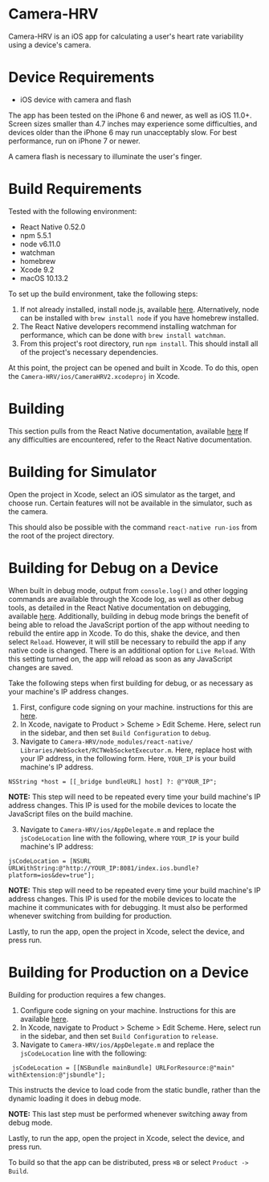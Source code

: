 Camera-HRV
==================================
Camera-HRV is an iOS app for calculating a user's heart rate variability using a device's camera.

Device Requirements
============
* iOS device with camera and flash

The app has been tested on the iPhone 6 and newer, as well as iOS 11.0+. Screen sizes smaller than 4.7 inches may experience some difficulties, and devices older than the iPhone 6 may run unacceptably slow. For best performance, run on iPhone 7 or newer.

A camera flash is necessary to illuminate the user's finger.

Build Requirements
============
Tested with the following environment:
* React Native 0.52.0
* npm 5.5.1
* node v6.11.0
* watchman
* homebrew
* Xcode 9.2
* macOS 10.13.2

To set up the build environment, take the following steps:
1. If not already installed, install node.js, available [here](https://nodejs.org/en/download/). Alternatively, node can be installed with `brew install node` if you have homebrew installed.
2. The React Native developers recommend installing watchman for performance, which can be done with `brew install watchman`.
3. From this project's root directory, run `npm install`. This should install all of the project's necessary dependencies.

At this point, the project can be opened and built in Xcode. To do this, open the `Camera-HRV/ios/CameraHRV2.xcodeproj` in Xcode.

Building
=========
This section pulls from the React Native documentation, available [here](https://facebook.github.io/react-native/docs/0.52/running-on-device.html) If any difficulties are encountered, refer to the React Native documentation.

Building for Simulator
=====
Open the project in Xcode, select an iOS simulator as the target, and choose run. Certain features will not be available in the simulator, such as the camera.

This should also be possible with the command `react-native run-ios` from the root of the project directory.

Building for Debug on a Device
========
When built in debug mode, output from `console.log()` and other logging commands are available through the Xcode log, as well as other debug tools, as detailed in the React Native documentation on debugging, available [here](https://facebook.github.io/react-native/docs/0.52/debugging.html). Additionally, building in debug mode brings the benefit of being able to reload the JavaScript portion of the app without needing to rebuild the entire app in Xcode. To do this, shake the device, and then select `Reload`. However, it will still be necessary to rebuild the app if any native code is changed. There is an additional option for `Live Reload`. With this setting turned on, the app will reload as soon as any JavaScript changes are saved.

Take the following steps when first building for debug, or as necessary as your machine's IP address changes.
1. First, configure code signing on your machine. instructions for this are [here](https://facebook.github.io/react-native/docs/0.52/running-on-device.html).
1. In Xcode, navigate to Product > Scheme > Edit Scheme. Here, select run in the sidebar, and then set `Build Configuration` to `debug`.
2. Navigate to `Camera-HRV/node_modules/react-native/ Libraries/WebSocket/RCTWebSocketExecutor.m`. Here, replace host with your IP address, in the following form. Here, `YOUR_IP` is your build machine's IP address.
```
NSString *host = [[_bridge bundleURL] host] ?: @"YOUR_IP";
```
**NOTE:** This step will need to be repeated every time your build machine's IP address changes. This IP is used for the mobile devices to locate the JavaScript files on the build machine.

3. Navigate to `Camera-HRV/ios/AppDelegate.m` and replace the `jsCodeLocation` line with the following, where `YOUR_IP` is your build machine's IP address:
```
jsCodeLocation = [NSURL URLWithString:@"http://YOUR_IP:8081/index.ios.bundle?platform=ios&dev=true"];
```
**NOTE:** This step will need to be repeated every time your build machine's IP address changes. This IP is used for the mobile devices to locate the machine it communicates with for debugging. It must also be performed whenever switching from building for production.

Lastly, to run the app, open the project in Xcode, select the device, and press run.


Building for Production on a Device
======

Building for production requires a few changes.

1. Configure code signing on your machine. Instructions for this are available [here](https://facebook.github.io/react-native/docs/0.52/running-on-device.html).
2. In Xcode, navigate to Product > Scheme > Edit Scheme. Here, select run in the sidebar, and then set `Build Configuration` to `release`.
3. Navigate to `Camera-HRV/ios/AppDelegate.m` and replace the `jsCodeLocation` line with the following:
```
 jsCodeLocation = [[NSBundle mainBundle] URLForResource:@"main" withExtension:@"jsbundle"];
```
This instructs the device to load code from the static bundle, rather than the dynamic loading it does in debug mode.

**NOTE:** This last step must be performed whenever switching away from debug mode.


Lastly, to run the app, open the project in Xcode, select the device, and press run.

To build so that the app can be distributed, press `⌘B` or select `Product -> Build`.
